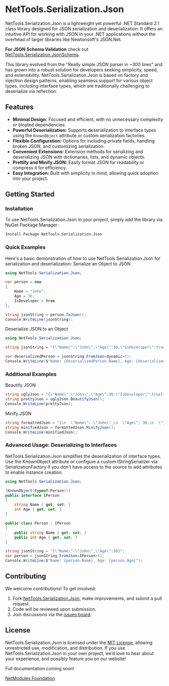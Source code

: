 # NetTools.Serialization.Json

NetTools.Serialization.Json is a lightweight yet powerful .NET Standard 2.1 class library designed for JSON serialization and deserialization. It offers an intuitive API for working with JSON in your .NET applications without the overhead of larger libraries like Newtonsoft's JSON.Net.

**For JSON Schema Validation** check out [NetTools.Serialization.JsonSchema](https://github.com/netmodules/NetTools.Serialization.JsonSchema).


This library evolved from the "Really simple JSON parser in ~300 lines" and has grown into a robust solution for developers seeking simplicity, speed, and extensibility. NetTools.Serialization.Json is based on factory and injection design patterns, enabling seamless support for various object types, including interface types, which are traditionally challenging to deserialize via reflection.

## Features

- **Minimal Design:** Focused and efficient, with no unnecessary complexity or bloated dependencies.
- **Powerful Deserialization:** Supports deserialization to interface types using the `KnownObject` attribute or custom serialization factories.
- **Flexible Configuration:** Options for including private fields, handling broken JSON, and customizing serialization.
- **Convenient Extensions:** Extension methods for serializing and deserializing JSON with dictionaries, lists, and dynamic objects.
- **Prettify and Minify JSON:** Easily format JSON for readability or compress it for efficiency.
- **Easy Integration:** Built with simplicity in mind, allowing quick adoption into your project.

## Getting Started

### Installation

To use NetTools.Serialization.Json in your project, simply add the library via NuGet Package Manager:
```bash
Install-Package NetTools.Serialization.Json
````

### Quick Examples

Here's a basic demonstration of how to use NetTools.Serialization.Json for serialization and deserialization:
Serialize an Object to JSON
```csharp
using NetTools.Serialization.Json;

var person = new 
{
    Name = "John",
    Age = 30,
    IsDeveloper = true
};

string jsonString = person.ToJson();
Console.WriteLine(jsonString);
```

Deserialize JSON to an Object
```csharp
using NetTools.Serialization.Json;

string jsonString = "{\"Name\":\"John\",\"Age\":30,\"IsDeveloper\":true}";

var deserializedPerson = jsonString.FromJson<dynamic>();
Console.WriteLine($"Name: {deserializedPerson.Name}, Age: {deserializedPerson.Age}, Developer: {deserializedPerson.IsDeveloper}");
```

### Additional Examples
Beautify JSON
```csharp
string uglyJson = "{\"Name\":\"John\",\"Age\":30,\"IsDeveloper\":true}";
string prettyJson = uglyJson.BeautifyJson();
Console.WriteLine(prettyJson);
```

Minify JSON
```csharp
string formattedJson = "{\n  \"Name\": \"John\",\n  \"Age\": 30,\n  \"IsDeveloper\": true\n}";
string minifiedJson = formattedJson.MinifyJson();
Console.WriteLine(minifiedJson);
```

### Advanced Usage: Deserializing to Interfaces
NetTools.Serialization.Json simplifies the deserialization of interface types. Use the KnownObject attribute or configure a custom IStringSerializer via SerializationFactory if you don't have access to the source to add attributes to enable instance creation.
```csharp
using NetTools.Serialization.Json;

[KnownObject(typeof(Person))]
public interface IPerson
{
    string Name { get; set; }
    int Age { get; set; }
}

public class Person : IPerson
{
    public string Name { get; set; }
    public int Age { get; set; }
}

string jsonString = "{\"Name\":\"John\",\"Age\":30}";
var person = jsonString.FromJson<IPerson>();
Console.WriteLine($"Name: {person.Name}, Age: {person.Age}");
```

## Contributing

We welcome contributions! To get involved:
1. Fork [NetTools.Serialization.Json](https://github.com/netmodules/NetTools.Serialization.Json), make improvements, and submit a pull request.
2. Code will be reviewed upon submission.
3. Join discussions via the [issues board](https://github.com/netmodules/NetTools.Serialization.Json/issues).

## License

NetTools.Serialization.Json is licensed under the [MIT License](https://tldrlegal.com/license/mit-license), allowing unrestricted use, modification, and distribution. If you use NetTools.Serialization.Json in your own project, we’d love to hear about your experience, and possibly feature you on our website!

Full documentation coming soon!

[NetModules Foundation](https://netmodules.net/)
